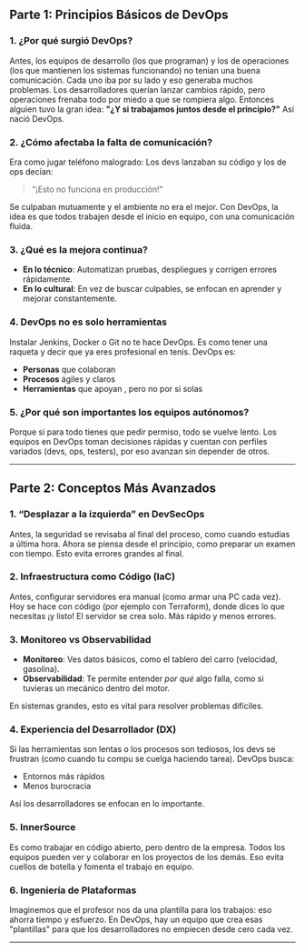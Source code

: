 ##  Parte 1: Principios Básicos de DevOps

### 1. ¿Por qué surgió DevOps?

Antes, los equipos de desarrollo (los que programan) y los de operaciones (los que mantienen los sistemas funcionando) no tenian una buena comunicación. Cada uno iba por su lado y eso generaba muchos problemas. Los desarrolladores querían lanzar cambios rápido, pero operaciones frenaba todo por miedo a que se rompiera algo. Entonces alguien tuvo la gran idea: **"¿Y si trabajamos juntos desde el principio?"** Así nació DevOps.

### 2. ¿Cómo afectaba la falta de comunicación?

Era como jugar teléfono malogrado:
Los devs lanzaban su código y los de ops decían:
> “¡Esto no funciona en producción!” 

Se culpaban mutuamente y el ambiente no era el mejor. Con DevOps, la idea es que todos trabajen desde el inicio en equipo, con una comunicación fluida.

### 3. ¿Qué es la mejora continua?

- **En lo técnico**: Automatizan pruebas, despliegues y corrigen errores rápidamente.
- **En lo cultural**: En vez de buscar culpables, se enfocan en aprender y mejorar constantemente.

### 4. DevOps no es solo herramientas

Instalar Jenkins, Docker o Git no te hace DevOps. Es como tener una raqueta y decir que ya eres profesional en tenis. DevOps es:

- **Personas** que colaboran
- **Procesos** ágiles y claros
- **Herramientas** que apoyan , pero no por si solas

### 5. ¿Por qué son importantes los equipos autónomos?

Porque si para todo tienes que pedir permiso, todo se vuelve lento. Los equipos en DevOps toman decisiones rápidas y cuentan con perfiles variados (devs, ops, testers), por eso avanzan sin depender de otros.

---

## Parte 2: Conceptos Más Avanzados

### 1. “Desplazar a la izquierda” en DevSecOps

Antes, la seguridad se revisaba al final del proceso, como cuando estudias a última hora. Ahora se piensa desde el principio, como preparar un examen con tiempo. Esto evita errores grandes al final.

### 2. Infraestructura como Código (IaC)

Antes, configurar servidores era manual (como armar una PC cada vez). Hoy se hace con código (por ejemplo con Terraform), donde dices lo que necesitas ¡y listo! El servidor se crea solo. Más rápido y menos errores.

### 3. Monitoreo vs Observabilidad

- **Monitoreo**: Ves datos básicos, como el tablero del carro (velocidad, gasolina).
- **Observabilidad**: Te permite entender *por qué* algo falla, como si tuvieras un mecánico dentro del motor.

En sistemas grandes, esto es vital para resolver problemas difíciles.

### 4. Experiencia del Desarrollador (DX)

Si las herramientas son lentas o los procesos son tediosos, los devs se frustran (como cuando tu compu se cuelga haciendo tarea). DevOps busca:

- Entornos más rápidos
- Menos burocracia

Así los desarrolladores se enfocan en lo importante.

### 5. InnerSource

Es como trabajar en código abierto, pero dentro de la empresa. Todos los equipos pueden ver y colaborar en los proyectos de los demás. Eso evita cuellos de botella y fomenta el trabajo en equipo.

### 6. Ingeniería de Plataformas

Imaginemos que el profesor nos da una plantilla para los trabajos: eso ahorra tiempo y esfuerzo. En DevOps, hay un equipo que crea esas "plantillas" para que los desarrolladores no empiecen desde cero cada vez.

---
